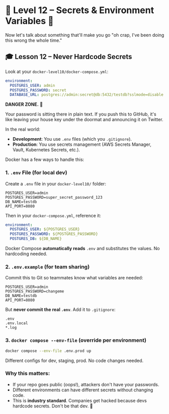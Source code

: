 # 🎯 Level 12 – Secrets & Environment Variables 🔐

Now let's talk about something that'll make you go "oh crap, I've been doing this wrong the whole time."

## 🎓 Lesson 12 – Never Hardcode Secrets

Look at your `docker-level10/docker-compose.yml`:

```yaml
environment:
  POSTGRES_USER: admin
  POSTGRES_PASSWORD: secret
  DATABASE_URL: postgres://admin:secret@db:5432/testdb?sslmode=disable
```

**DANGER ZONE.** 🚨

Your password is sitting there in plain text. If you push this to GitHub, it's like leaving your house key under the doormat and announcing it on Twitter.

In the real world:
- **Development**: You use `.env` files (which you `.gitignore`).
- **Production**: You use secrets management (AWS Secrets Manager, Vault, Kubernetes Secrets, etc.).

Docker has a few ways to handle this:

### 1. **`.env` File** (for local dev)

Create a `.env` file in your `docker-level10/` folder:

```env
POSTGRES_USER=admin
POSTGRES_PASSWORD=super_secret_password_123
DB_NAME=testdb
API_PORT=8080
```

Then in your `docker-compose.yml`, reference it:

```yaml
environment:
  POSTGRES_USER: ${POSTGRES_USER}
  POSTGRES_PASSWORD: ${POSTGRES_PASSWORD}
  POSTGRES_DB: ${DB_NAME}
```

Docker Compose **automatically reads** `.env` and substitutes the values. No hardcoding needed.

### 2. **`.env.example`** (for team sharing)

Commit this to Git so teammates know what variables are needed:

```env
POSTGRES_USER=admin
POSTGRES_PASSWORD=changeme
DB_NAME=testdb
API_PORT=8080
```

But **never commit the real `.env`**. Add it to `.gitignore`:

```
.env
.env.local
*.log
```

### 3. **`docker compose --env-file`** (override per environment)

```bash
docker compose --env-file .env.prod up
```

Different configs for dev, staging, prod. No code changes needed.

### Why this matters:

- If your repo goes public (oops!), attackers don't have your passwords.
- Different environments can have different secrets without changing code.
- This is **industry standard**. Companies get hacked because devs hardcode secrets. Don't be that dev. 🚫
